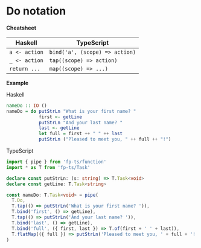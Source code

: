 # Do notation

**Cheatsheet**

| Haskell       | TypeScript                     |
| ------------- | ------------------------------ |
| `a <- action` | `bind('a', (scope) => action)` |
| `_ <- action` | `tap((scope) => action)`       |
| `return ...`  | `map((scope) => ...)`          |

**Example**

Haskell

```Haskell
nameDo :: IO ()
nameDo = do putStrLn "What is your first name? "
            first <- getLine
            putStrLn "And your last name? "
            last <- getLine
            let full = first ++ " " ++ last
            putStrLn ("Pleased to meet you, " ++ full ++ "!")
```

TypeScript

```ts
import { pipe } from 'fp-ts/function'
import * as T from 'fp-ts/Task'

declare const putStrLn: (s: string) => T.Task<void>
declare const getLine: T.Task<string>

const nameDo: T.Task<void> = pipe(
  T.Do,
  T.tap(() => putStrLn('What is your first name? ')),
  T.bind('first', () => getLine),
  T.tap(() => putStrLn('And your last name? ')),
  T.bind('last', () => getLine),
  T.bind('full', ({ first, last }) => T.of(first + ' ' + last)),
  T.flatMap(({ full }) => putStrLn('Pleased to meet you, ' + full + '!'))
)
```
